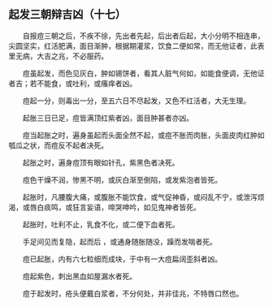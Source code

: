 ## 起发三朝辩吉凶（十七）


&emsp;&emsp;自报痘三朝之后，不疾不徐，先出者先起，后出者后起，大小分明不相连串，尖圆坚实，红活肥满，面目渐肿，根据期灌浆，饮食二便如常，而无他证者，此表里无病，大吉之兆，不必服药。

&emsp;&emsp;痘虽起发，而色见灰白，肿如锡饼者，看其人脏气何如，如能食便调，无他证者吉；若不能食，或吐利，或瘙痒者凶。

&emsp;&emsp;痘起一分，则毒出一分，至五六日不尽起发，又色不红活者，大无生理。

&emsp;&emsp;起胀三日已足，痘皆满顶红紫者凶，面目肿甚者亦凶。

&emsp;&emsp;痘当起胀之时，遍身虽起而头面全然不起，或痘不胀而肉胀，头面皮肉红肿如瓠瓜之状，而痘反不起者决死。

&emsp;&emsp;起胀之时，遍身痘顶有眼如针孔，紫黑色者决死。

&emsp;&emsp;痘色干燥不润，惨黑不明，或灰白渐至倒陷，或发紫泡者皆死。

&emsp;&emsp;起胀时，凡腰腹大痛，或腹胀不能饮食，或气促神昏，或闷乱不宁，或泄泻烦渴，或唇白痰鸣，或狂言妄语，啼哭呻吟，如见鬼神者皆死。

&emsp;&emsp;起胀时，吐利不止，乳食不化，或二便下血者死。

&emsp;&emsp;手足间见而复隐，起而后 ，或通身随胀随没，躁而发喘者死。

&emsp;&emsp;痘已起胀，内有六七粒细而成块，于中有一大痘扁阔歪斜者凶。

&emsp;&emsp;痘起紫色，刺出黑血如屋漏水者死。

&emsp;&emsp;痘于起发时，疮头便戴白浆者，不分何处，并非佳兆，不特唇口然也。

